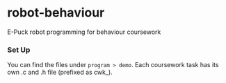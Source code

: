 # robot-behaviour
E-Puck robot programming for behaviour coursework

### Set Up
You can find the files under `program > demo`. Each coursework task has its own .c and .h file (prefixed as cwk_).

